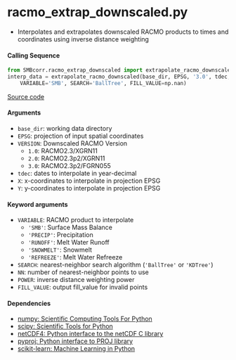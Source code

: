 racmo_extrap_downscaled.py
==========================

- Interpolates and extrapolates downscaled RACMO products to times and coordinates using inverse distance weighting

#### Calling Sequence
```python
from SMBcorr.racmo_extrap_downscaled import extrapolate_racmo_downscaled
interp_data = extrapolate_racmo_downscaled(base_dir, EPSG, '3.0', tdec, X, Y,
    VARIABLE='SMB', SEARCH='BallTree', FILL_VALUE=np.nan)
```
[Source code](https://github.com/tsutterley/SMBcorr/blob/master/SMBcorr/racmo_extrap_downscaled.py)

#### Arguments
- `base_dir`: working data directory
- `EPSG`: projection of input spatial coordinates
- `VERSION`: Downscaled RACMO Version
    * `1.0`: RACMO2.3/XGRN11
    * `2.0`: RACMO2.3p2/XGRN11
    * `3.0`: RACMO2.3p2/FGRN055
- `tdec`: dates to interpolate in year-decimal
- `X`: x-coordinates to interpolate in projection EPSG
- `Y`: y-coordinates to interpolate in projection EPSG

#### Keyword arguments
- `VARIABLE`: RACMO product to interpolate
    * `'SMB'`: Surface Mass Balance
    * `'PRECIP'`: Precipitation
    * `'RUNOFF'`: Melt Water Runoff
    * `'SNOWMELT'`: Snowmelt
    * `'REFREEZE'`: Melt Water Refreeze
- `SEARCH`: nearest-neighbor search algorithm (`'BallTree'` or `'KDTree'`)
- `NN`: number of nearest-neighbor points to use
- `POWER`: inverse distance weighting power
- `FILL_VALUE`: output fill_value for invalid points

#### Dependencies
- [numpy: Scientific Computing Tools For Python](https://numpy.org)
- [scipy: Scientific Tools for Python](https://docs.scipy.org/doc//)
- [netCDF4: Python interface to the netCDF C library](https://unidata.github.io/netcdf4-python/netCDF4/index.html)
- [pyproj: Python interface to PROJ library](https://pypi.org/project/pyproj/)
- [scikit-learn: Machine Learning in Python](https://scikit-learn.org/stable/index.html)

